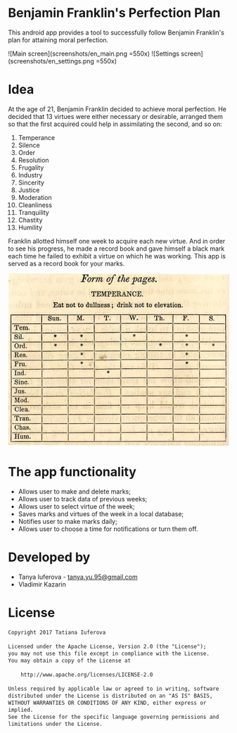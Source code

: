 # Benjamin Franklin's Perfection Plan
This android app provides a tool to successfully follow Benjamin Franklin's plan for attaining moral perfection.

![Main screen](screenshots/en_main.png =550x) ![Settings screen](screenshots/en_settings.png =550x)

# Idea
At the age of 21, Benjamin Franklin decided to achieve moral perfection. He decided that 13 virtues were either necessary or desirable, arranged them so that the first acquired could help in assimilating the second, and so on:
1. Temperance
2. Silence
3. Order
4. Resolution
5. Frugality
6. Industry
7. Sincerity
8. Justice
9. Moderation
10. Cleanliness
11. Tranquility
12. Chastity
13. Humility

Franklin allotted himself one week to acquire each new virtue. And in order to see his progress, he made a record book and gave himself a black mark each time he failed to exhibit a virtue on which he was working. This app is served as a record book for your  marks.

![Example](screenshots/book_example.jpg)

# The app functionality
- Allows user to make and delete marks;
- Allows user to track data of previous weeks;
- Allows user to select virtue of the week;
- Saves marks and virtues of the week in a local database;
- Notifies user to make marks daily;
- Allows user to choose a time for notifications or turn them off.

# Developed by
- Tanya Iuferova - tanya.yu.95@gmail.com
- Vladimir Kazarin

# License
```
Copyright 2017 Tatiana Iuferova

Licensed under the Apache License, Version 2.0 (the "License");
you may not use this file except in compliance with the License.
You may obtain a copy of the License at

    http://www.apache.org/licenses/LICENSE-2.0

Unless required by applicable law or agreed to in writing, software
distributed under the License is distributed on an "AS IS" BASIS,
WITHOUT WARRANTIES OR CONDITIONS OF ANY KIND, either express or implied.
See the License for the specific language governing permissions and
limitations under the License.
```